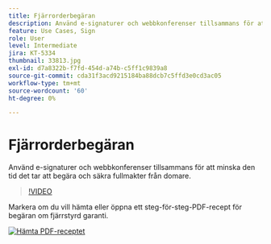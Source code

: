 ```yaml
---
title: Fjärrorderbegäran
description: Använd e-signaturer och webbkonferenser tillsammans för att minska den tid det tar att begära och säkra fullmakter från domare
feature: Use Cases, Sign
role: User
level: Intermediate
jira: KT-5334
thumbnail: 33813.jpg
exl-id: d7a8322b-f7fd-454d-a74b-c5ff1c9839a8
source-git-commit: cda31f3acd9215184ba88dcb7c5ffd3e0cd3ac05
workflow-type: tm+mt
source-wordcount: '60'
ht-degree: 0%

---
```


# Fjärrorderbegäran

Använd e-signaturer och webbkonferenser tillsammans för att minska den tid det tar att begära och säkra fullmakter från domare.

>[!VIDEO](https://video.tv.adobe.com/v/33813?quality=12&learn=on&hidetitle=true)

Markera om du vill hämta eller öppna ett steg-för-steg-PDF-recept för begäran om fjärrstyrd garanti.

[![Hämta PDF-receptet](../assets/acrobat_PDF_96.png)](../assets/UseCaseRecipe-EN-Remote-Warrant-Request.pdf)
